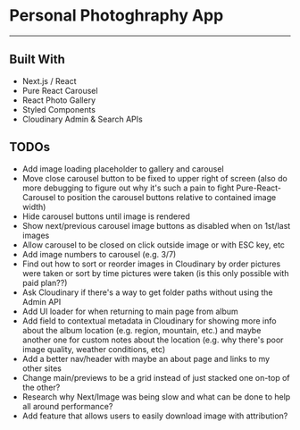 # Personal Photoghraphy App
----
## Built With 
- Next.js / React
- Pure React Carousel
- React Photo Gallery
- Styled Components 
- Cloudinary Admin & Search APIs

## TODOs
- Add image loading placeholder to gallery and carousel
- Move close carousel button to be fixed to upper right of screen (also do more debugging to figure out why it's such a pain to fight Pure-React-Carousel to position the carousel buttons relative to contained image width)
- Hide carousel buttons until image is rendered
- Show next/previous carousel image buttons as disabled when on 1st/last images
- Allow carousel to be closed on click outside image or with ESC key, etc
- Add image numbers to carousel (e.g. 3/7)
- Find out how to sort or reorder images in Cloudinary by order pictures were taken or sort by time pictures were taken (is this only possible with paid plan??)
- Ask Cloudinary if there's a way to get folder paths without using the Admin API
- Add UI loader for when returning to main page from album
- Add field to contextual metadata in Cloudinary for showing more info about the album location (e.g. region, mountain, etc.) and maybe another one for custom notes about the location (e.g. why there's poor image quality, weather conditions, etc)
- Add a better nav/header with maybe an about page and links to my other sites
- Change main/previews to be a grid instead of just stacked one on-top of the other?
- Research why Next/Image was being slow and what can be done to help all around performance?
- Add feature that allows users to easily download image with attribution?
